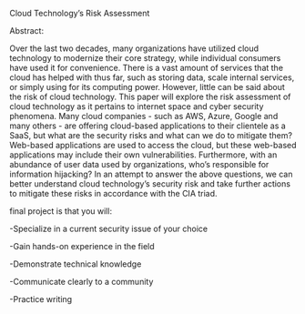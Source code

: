 Cloud Technology’s Risk Assessment

Abstract:

Over the last two decades, many organizations have utilized cloud technology to modernize their core strategy, while individual consumers have used it for convenience. There is a vast amount of services that the cloud has helped with thus far, such as storing data, scale internal services, or simply using for its computing power. However, little can be said about the risk of cloud technology. This paper will explore the risk assessment of cloud technology as it pertains to internet space and cyber security phenomena. Many cloud companies - such as AWS, Azure, Google and many others - are offering cloud-based applications to their clientele as a SaaS, but what are the security risks and what can we do to mitigate them? Web-based applications are used to access the cloud, but these web-based applications may include their own vulnerabilities. Furthermore, with an abundance of user data used by organizations, who’s responsible for information hijacking? In an attempt to answer the above questions, we can better understand cloud technology’s security risk and take further actions to mitigate these risks in accordance with the CIA triad.


final project is that you will:


-Specialize in a current security issue of your choice

-Gain hands-on experience in the field

-Demonstrate technical knowledge

-Communicate clearly to a community

-Practice writing
